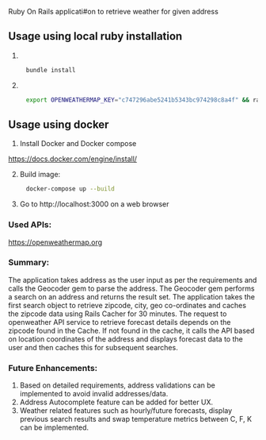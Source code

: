  Ruby On Rails applicati#on to retrieve weather for given address

## Usage using local ruby installation

1) 

```bash
     bundle install
```
2)  
```bash
     export OPENWEATHERMAP_KEY="c747296abe5241b5343bc974298c8a4f" && rails s
```


## Usage using docker
1) Install Docker and Docker compose

https://docs.docker.com/engine/install/

2) Build image: 
```bash
     docker-compose up --build
```
3) Go to http://localhost:3000 on a web browser

### Used APIs:
https://openweathermap.org

### Summary:
The application takes address as the user input as per the requirements and calls the Geocoder gem to parse the address. The Geocoder gem performs a search on an address and returns the result set. The application takes the first search object to retrieve zipcode, city, geo co-ordinates and caches the zipcode data using Rails Cacher for 30 minutes. The request to openweather API service to retrieve forecast details depends on the zipcode found in the Cache. If not found in the cache, it calls the API based on location coordinates of the address and displays forecast data to the user and then caches this for subsequent searches.

### Future Enhancements:
1) Based on detailed requirements, address validations can be implemented to avoid invalid addresses/data. 
2) Address Autocomplete feature can be added for better UX.
3) Weather related features such as hourly/future forecasts, display previous search results and swap temperature metrics between C, F, K can be implemented.

